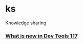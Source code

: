 # ks

Knowledge sharing

### [What is new in Dev Tools 117](https://developer.chrome.com/blog/new-in-devtools-117/)

